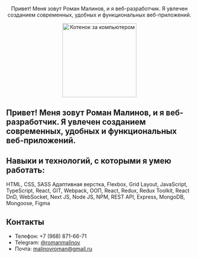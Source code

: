 <div align="center">
  <p>Привет! Меня зовут Роман Малинов, и я веб-разработчик. Я увлечен созданием современных, удобных и функциональных веб-приложений.  </p>
  <img src="https://media.giphy.com/media/3oKIPnAiaMCws8nOsE/giphy.gif" width="200" alt="Котенок за компьютером">
</div>


## Привет! Меня зовут Роман Малинов, и я веб-разработчик. Я увлечен созданием современных, удобных и функциональных веб-приложений. 


## Навыки и технологий, с которыми я умею работать:

HTML, CSS, SASS Адаптивная верстка, Flexbox, Grid Layout, JavaScript, TypeScript, React, GIT, Webpack, ООП, React, Redux, Redux Toolkit, React DnD, WebSocket, Next JS, Node JS, NPM, REST API, Express, MongoDB, Mongoose, Figma

## Контакты

- Телефон: +7 (968) 871-66-71
- Telegram: [@romanmalinov](https://t.me/romanmalinov)
- Почта: [malinovroman@gmail.ru](mailto:malinovroman@gmail.ru)

